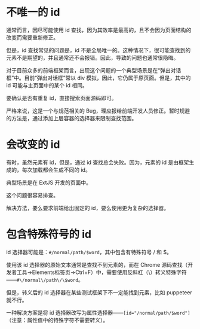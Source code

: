 # 不唯一的 id

通常而言，因尽可能使用 id 查找，因为其效率是最高的，且不会因为页面结构的改变而需要重新修正。

但是，id 查找常见的问题是，id 不是全局唯一的。这种情况下，很可能查找到的元素不是期望的，并且通常还不会报错。因此，导致的问题也通常很隐晦。

对于目前众多的前端框架而言，出现这个问题的一个典型场景是在“弹出对话框”中。目前“弹出对话框”常以 div 模拟，因此，它仍属于原页面。但是，其中的 id 可能与主页面中的某个 id 相同。

要确认是否有重复 id，直接搜索页面源码即可。

严格来说，这是一个与规范相关的 Bug，理应报给前端开发人员修正。暂时规避的方法是，通过添加上层容器的选择器来限制查找范围。

# 会改变的 id

有时，虽然元素有 id，但是，通过 id 查找总会失败。因为，元素的 id 是由框架生成的，每次加载都会生成不同的 id。

典型场景是在 ExtJS 开发的页面中。

这个问题很容易排查。

解决方法，要么要求前端给出固定的 id，要么使用更为复杂的选择器。

# 包含特殊符号的 id

id 选择器可能是：`#/normal/path/$word`，其中包含有特殊符号 / 和 $。

使用该 id 选择器的原始文本通常是查找不到元素的，而在 Chrome 源码查找（开发者工具→Elements标签页→Ctrl+F）中，需要使用反斜杠（\）转义特殊字符——`#\/normal\/path\/\$word`。

但是，转义后的 id 选择器在某些测试框架下不一定能找到元素，比如 puppeteer 就不行。

一种解决方案是将 id 选择器改写为属性选择器——`[id="/normal/path/$word"]`（注意：属性值中的特殊字符不需要转义）。